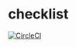 # checklist

[![CircleCI](https://circleci.com/gh/geekcojp/checklist.svg?style=svg&circle-token=34273a69eb10d1a6dd5e1870c76d9570d2169f9d)](https://circleci.com/gh/geekcojp/checklist)